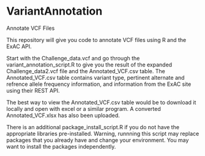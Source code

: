 # VariantAnnotation
Annotate VCF Files

This repository will give you code to annotate VCF files using R and the ExAC API.

Start with the Challenge_data.vcf and go through the variant_annotation_script.R to give you the result of the expanded Challenge_data2.vcf file and the Annotated_VCF.csv table. The Annotated_VCF.csv table contains variant type, pertinent alternate and refrence allele frequency information, and information from the ExAC site using their REST API. 

The best way to view the Annotated_VCF.csv table would be to download it locally and open with excel or a similar program. 
A converted Annotated_VCF.xlsx has also been uploaded.

There is an additional package_install_script.R if you do not have the appropriate libraries pre-installed. Warning, runnning this script may replace packages that you already have and change your environment. You may want to install the packages independently.
